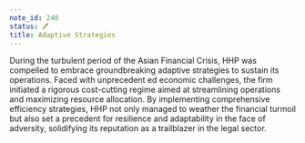 ```yaml
---
note_id: 240
status: 🖊️
title: Adaptive Strategies
---
```


During the turbulent period of the Asian Financial Crisis, HHP was compelled to embrace groundbreaking adaptive strategies to sustain its operations. Faced with unprecedent
ed economic challenges, the firm initiated a rigorous cost-cutting regime aimed at streamlining operations and maximizing resource allocation. By implementing comprehensive
 efficiency strategies, HHP not only managed to weather the financial turmoil but also set a precedent for resilience and adaptability in the face of adversity, solidifying
 its reputation as a trailblazer in the legal sector.